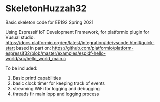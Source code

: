 # SkeletonHuzzah32
Basic skeleton code for EE192 Spring 2021

Using Espressif IoT Development Framework, for platformio plugin for Vusual studio.
https://docs.platformio.org/en/latest/integration/ide/vscode.html#quick-start
based in part on:
https://github.com/platformio/platform-espressif32/blob/master/examples/espidf-hello-world/src/hello_world_main.c

To be included:
1) Basic printf capabilities
2) basic clock timer for keeping track of events
3) streaming WiFi for logging and debugging
4) threads fir main lopp and logging process

